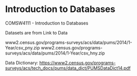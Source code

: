 # Introduction to Databases

COMSW4111 - Introduction to Databases

Datasets are from Link to Data 

www2.census.gov/programs-surveys/acs/data/pums/2014/1-Year/csv_pny.zip
www2.census.gov/programs-surveys/acs/data/pums/2014/1-Year/csv_hny.zip

Data Dictionary: https://www2.census.gov/programs-surveys/acs/tech_docs/pums/data_dict/PUMSDataDict14.pdf
